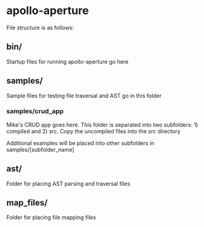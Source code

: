 # apollo-aperture

File structure is as follows:

## bin/
Startup files for running apollo-aperture go here

## samples/
Sample files for testing file traversal and AST go in this folder

### samples/crud_app
Mike's CRUD app goes here. This folder is separated into two subfolders: 1) compiled and 2) src. Copy the uncompiled files into the src directory

Additional examples will be placed into other subfolders in samples/[subfolder_name]

## ast/
Folder for placing AST parsing and traversal files

## map_files/
Folder for placing file mapping files
